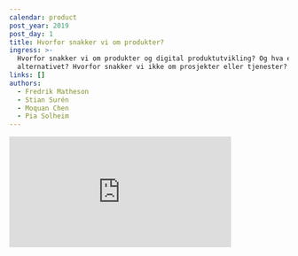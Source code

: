 ```yaml
---
calendar: product
post_year: 2019
post_day: 1
title: Hvorfor snakker vi om produkter?
ingress: >-
  Hvorfor snakker vi om produkter og digital produktutvikling? Og hva er
  alternativet? Hvorfor snakker vi ikke om prosjekter eller tjenester?
links: []
authors:
  - Fredrik Matheson
  - Stian Surén
  - Moquan Chen
  - Pia Solheim
---
```


<iframe src="https://anchor.fm/kaffeprathosbekk/embed/episodes/Hvorfor-snakker-vi-om-produkter-e94rke" height="200px" width="400px" frameborder="0" scrolling="no"></iframe>
